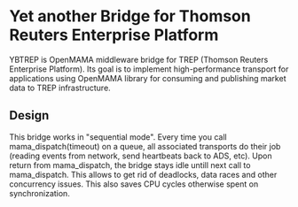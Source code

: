 # Yet another Bridge for Thomson Reuters Enterprise Platform

YBTREP is OpenMAMA middleware bridge for TREP (Thomson Reuters Enterprise Platform). Its goal is to implement high-performance transport for applications using OpenMAMA library for consuming and publishing market data to TREP infrastructure.

## Design
This bridge works in "sequential mode". Every time you call mama_dispatch(timeout) on a queue, all associated transports do their job (reading events from network, send heartbeats back to ADS, etc). Upon return from mama_dispatch, the bridge stays idle untill next call to mama_dispatch. This allows to get rid of deadlocks, data races and other concurrency issues. This also saves CPU cycles otherwise spent on synchronization.